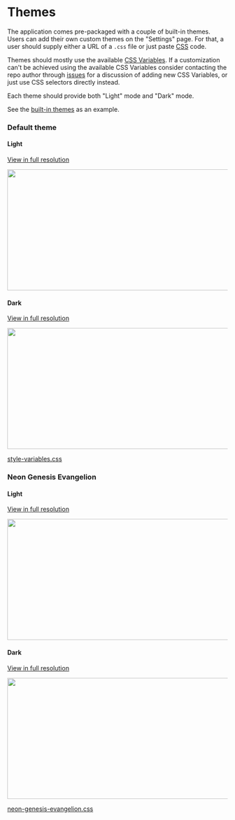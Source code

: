 # Themes

The application comes pre-packaged with a couple of built-in themes. Users can add their own custom themes on the "Settings" page. For that, a user should supply either a URL of a `.css` file or just paste [CSS](https://developer.mozilla.org/docs/Learn/CSS/Introduction_to_CSS/How_CSS_works) code.

Themes should mostly use the available [CSS Variables](https://github.com/catamphetamine/captchan/blob/master/docs/themes/variables.md). If a customization can't be achieved using the available CSS Variables consider contacting the repo author through [issues](https://github.com/catamphetamine/captchan/issues) for a discussion of adding new CSS Variables, or just use CSS selectors directly instead.

Each theme should provide both "Light" mode and "Dark" mode.

See the [built-in themes](https://github.com/catamphetamine/captchan/tree/master/src/styles/theme) as an example.

### Default theme

#### Light

[View in full resolution](https://raw.githubusercontent.com/catamphetamine/captchan/master/docs/images/default-theme-light-mode-3605x1955.png)

<img src="https://raw.githubusercontent.com/catamphetamine/captchan/master/docs/images/default-theme-light-mode-1024x555.png" width="512" height="277"/>

#### Dark

[View in full resolution](https://raw.githubusercontent.com/catamphetamine/captchan/master/docs/images/default-theme-dark-mode-3605x1955.png)

<img src="https://raw.githubusercontent.com/catamphetamine/captchan/master/docs/images/default-theme-dark-mode-1024x555.png" width="512" height="277"/>

[style-variables.css](https://github.com/catamphetamine/captchan/blob/master/src/styles/style-variables.css)

### Neon Genesis Evangelion

#### Light

[View in full resolution](https://raw.githubusercontent.com/catamphetamine/captchan/master/docs/images/eva-theme-light-mode-3605x1955.png)

<img src="https://raw.githubusercontent.com/catamphetamine/captchan/master/docs/images/eva-theme-light-mode-1024x555.png" width="512" height="277"/>

#### Dark

[View in full resolution](https://raw.githubusercontent.com/catamphetamine/captchan/master/docs/images/eva-theme-dark-mode-3605x1955.png)

<img src="https://raw.githubusercontent.com/catamphetamine/captchan/master/docs/images/eva-theme-dark-mode-3605x1955.png" width="512" height="277"/>

[neon-genesis-evangelion.css](https://github.com/catamphetamine/captchan/blob/master/src/styles/theme/neon-genesis-evangelion.css)